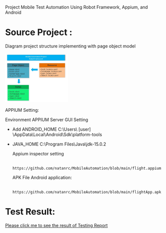 Project Mobile Test Automation Using Robot Framework, Appium, and Android

# Source Project :
Diagram project structure implementing with page object model

<img src="https://github.com/natanrc/MobileAutomation/blob/main/StructureRobot_framework.JPG" width="40%">
         
  APPIUM Setting:
         
  Environment APPIUM Server GUI Setting
  - Add ANDROID_HOME C:\Users\ [user] \AppData\Local\Android\Sdk\platform-tools
  - JAVA_HOME C:\Program Files\Java\jdk-15.0.2
  
    Appium inspector setting
    
         https://github.com/natanrc/MobileAutomation/blob/main/flight.appiumsession
   
    APK File Android application: 
    
         https://github.com/natanrc/MobileAutomation/blob/main/flightApp.apk
    
# Test Result:

<a href="https://natanrc.github.io/MobileAutomation/report.html">Please click me to see the result of Testing Report</a>
  

